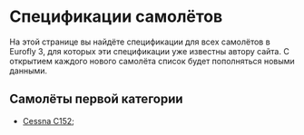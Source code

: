 # Спецификации самолётов

На этой странице вы найдёте спецификации для всех самолётов в Eurofly 3, для которых эти спецификации уже известны автору сайта.
С открытием каждого нового самолёта список будет пополняться новыми данными.

## Самолёты первой категории

* [Cessna C152](cessna-c152.md);
